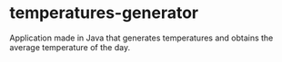 # temperatures-generator
Application made in Java that generates temperatures and obtains the average temperature of the day.

